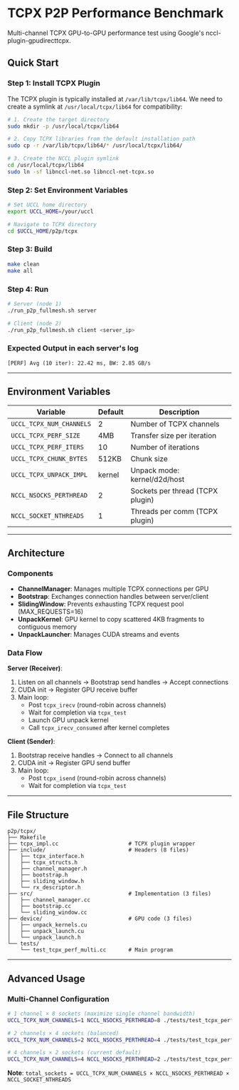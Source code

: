 # TCPX P2P Performance Benchmark

Multi-channel TCPX GPU-to-GPU performance test using Google's nccl-plugin-gpudirecttcpx.

## Quick Start

### Step 1: Install TCPX Plugin

The TCPX plugin is typically installed at `/var/lib/tcpx/lib64`. We need to create a symlink at `/usr/local/tcpx/lib64` for compatibility:

```bash
# 1. Create the target directory
sudo mkdir -p /usr/local/tcpx/lib64

# 2. Copy TCPX libraries from the default installation path
sudo cp -r /var/lib/tcpx/lib64/* /usr/local/tcpx/lib64/

# 3. Create the NCCL plugin symlink
cd /usr/local/tcpx/lib64
sudo ln -sf libnccl-net.so libnccl-net-tcpx.so
```

### Step 2: Set Environment Variables

```bash
# Set UCCL home directory
export UCCL_HOME=/your/uccl

# Navigate to TCPX directory
cd $UCCL_HOME/p2p/tcpx
```

### Step 3: Build
```bash
make clean
make all
```

### Step 4: Run
```bash
# Server (node 1)
./run_p2p_fullmesh.sh server

# Client (node 2)
./run_p2p_fullmesh.sh client <server_ip>
```

### Expected Output in each server's log
```
[PERF] Avg (10 iter): 22.42 ms, BW: 2.85 GB/s
```

---

## Environment Variables

| Variable | Default | Description |
|----------|---------|-------------|
| `UCCL_TCPX_NUM_CHANNELS` | 2 | Number of TCPX channels |
| `UCCL_TCPX_PERF_SIZE` | 4MB | Transfer size per iteration |
| `UCCL_TCPX_PERF_ITERS` | 10 | Number of iterations |
| `UCCL_TCPX_CHUNK_BYTES` | 512KB | Chunk size |
| `UCCL_TCPX_UNPACK_IMPL` | kernel | Unpack mode: kernel/d2d/host |
| `NCCL_NSOCKS_PERTHREAD` | 2 | Sockets per thread (TCPX plugin) |
| `NCCL_SOCKET_NTHREADS` | 1 | Threads per comm (TCPX plugin) |

---

## Architecture

### Components

- **ChannelManager**: Manages multiple TCPX connections per GPU
- **Bootstrap**: Exchanges connection handles between server/client
- **SlidingWindow**: Prevents exhausting TCPX request pool (MAX_REQUESTS=16)
- **UnpackKernel**: GPU kernel to copy scattered 4KB fragments to contiguous memory
- **UnpackLauncher**: Manages CUDA streams and events

### Data Flow

**Server (Receiver)**:
1. Listen on all channels → Bootstrap send handles → Accept connections
2. CUDA init → Register GPU receive buffer
3. Main loop:
   - Post `tcpx_irecv` (round-robin across channels)
   - Wait for completion via `tcpx_test`
   - Launch GPU unpack kernel
   - Call `tcpx_irecv_consumed` after kernel completes

**Client (Sender)**:
1. Bootstrap receive handles → Connect to all channels
2. CUDA init → Register GPU send buffer
3. Main loop:
   - Post `tcpx_isend` (round-robin across channels)
   - Wait for completion via `tcpx_test`

---

## File Structure

```
p2p/tcpx/
├── Makefile
├── tcpx_impl.cc                      # TCPX plugin wrapper
├── include/                          # Headers (8 files)
│   ├── tcpx_interface.h
│   ├── tcpx_structs.h
│   ├── channel_manager.h
│   ├── bootstrap.h
│   ├── sliding_window.h
│   └── rx_descriptor.h
├── src/                              # Implementation (3 files)
│   ├── channel_manager.cc
│   ├── bootstrap.cc
│   └── sliding_window.cc
├── device/                           # GPU code (3 files)
│   ├── unpack_kernels.cu
│   ├── unpack_launch.cu
│   └── unpack_launch.h
└── tests/
    └── test_tcpx_perf_multi.cc       # Main program
```

---

## Advanced Usage

### Multi-Channel Configuration

```bash
# 1 channel × 8 sockets (maximize single channel bandwidth)
UCCL_TCPX_NUM_CHANNELS=1 NCCL_NSOCKS_PERTHREAD=8 ./tests/test_tcpx_perf_multi server 0

# 2 channels × 4 sockets (balanced)
UCCL_TCPX_NUM_CHANNELS=2 NCCL_NSOCKS_PERTHREAD=4 ./tests/test_tcpx_perf_multi server 0

# 4 channels × 2 sockets (current default)
UCCL_TCPX_NUM_CHANNELS=4 NCCL_NSOCKS_PERTHREAD=2 ./tests/test_tcpx_perf_multi server 0
```

**Note**: `total_sockets = UCCL_TCPX_NUM_CHANNELS × NCCL_NSOCKS_PERTHREAD × NCCL_SOCKET_NTHREADS`


